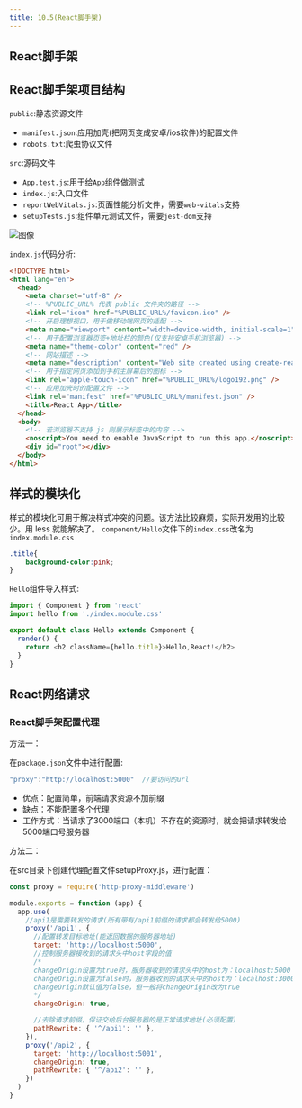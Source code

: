 ```yaml
---
title: 10.5(React脚手架)
---
```

## React脚手架

## React脚手架项目结构

`public`:静态资源文件

- `manifest.json`:应用加壳(把网页变成安卓/ios软件)的配置文件
- `robots.txt`:爬虫协议文件
  
`src`:源码文件

- `App.test.js`:用于给`App`组件做测试
- `index.js`:入口文件
- `reportWebVitals.js`:页面性能分析文件，需要`web-vitals`支持
- `setupTests.js`:组件单元测试文件，需要`jest-dom`支持

![图像](https://brucecai55520.gitee.io/bruceblog/assets/img/React-cli.5baa9e94.png)

`index.js`代码分析:

```html
<!DOCTYPE html>
<html lang="en">
  <head>
    <meta charset="utf-8" />
    <!-- %PUBLIC_URL% 代表 public 文件夹的路径 -->
    <link rel="icon" href="%PUBLIC_URL%/favicon.ico" />
    <!-- 开启理想视口，用于做移动端网页的适配 -->
    <meta name="viewport" content="width=device-width, initial-scale=1" />
    <!-- 用于配置浏览器页签+地址栏的颜色(仅支持安卓手机浏览器) -->
    <meta name="theme-color" content="red" />
    <!-- 网站描述 -->
    <meta name="description" content="Web site created using create-react-app" />
    <!-- 用于指定网页添加到手机主屏幕后的图标 -->
    <link rel="apple-touch-icon" href="%PUBLIC_URL%/logo192.png" />
    <!-- 应用加壳时的配置文件 -->
    <link rel="manifest" href="%PUBLIC_URL%/manifest.json" />
    <title>React App</title>
  </head>
  <body>
    <!-- 若浏览器不支持 js 则展示标签中的内容 -->
    <noscript>You need to enable JavaScript to run this app.</noscript>
    <div id="root"></div>
  </body>
</html>
```

## 样式的模块化

样式的模块化可用于解决样式冲突的问题。该方法比较麻烦，实际开发用的比较少。用 less 就能解决了。
`component/Hello`文件下的`index.css`改名为`index.module.css`

```css
.title{
    background-color:pink;
}
```

`Hello`组件导入样式:

```js
import { Component } from 'react'
import hello from './index.module.css'

export default class Hello extends Component {
  render() {
    return <h2 className={hello.title}>Hello,React!</h2>
  }
}
```

## React网络请求

### React脚手架配置代理

方法一：

在`package.json`文件中进行配置:

```js
"proxy":"http://localhost:5000"  //要访问的url
```

- 优点：配置简单，前端请求资源不加前缀
- 缺点：不能配置多个代理
- 工作方式：当请求了3000端口（本机）不存在的资源时，就会把请求转发给5000端口号服务器

方法二：

在src目录下创建代理配置文件setupProxy.js，进行配置：

```js
const proxy = require('http-proxy-middleware')

module.exports = function (app) {
  app.use(
    //api1是需要转发的请求(所有带有/api1前缀的请求都会转发给5000)
    proxy('/api1', {
      //配置转发目标地址(能返回数据的服务器地址)
      target: 'http://localhost:5000',
      //控制服务器接收到的请求头中host字段的值
      /*
      changeOrigin设置为true时，服务器收到的请求头中的host为：localhost:5000
      changeOrigin设置为false时，服务器收到的请求头中的host为：localhost:3000
      changeOrigin默认值为false，但一般将changeOrigin改为true
      */
      changeOrigin: true,

      //去除请求前缀，保证交给后台服务器的是正常请求地址(必须配置)
      pathRewrite: { '^/api1': '' },
    }),
    proxy('/api2', {
      target: 'http://localhost:5001',
      changeOrigin: true,
      pathRewrite: { '^/api2': '' },
    })
  )
}
```
